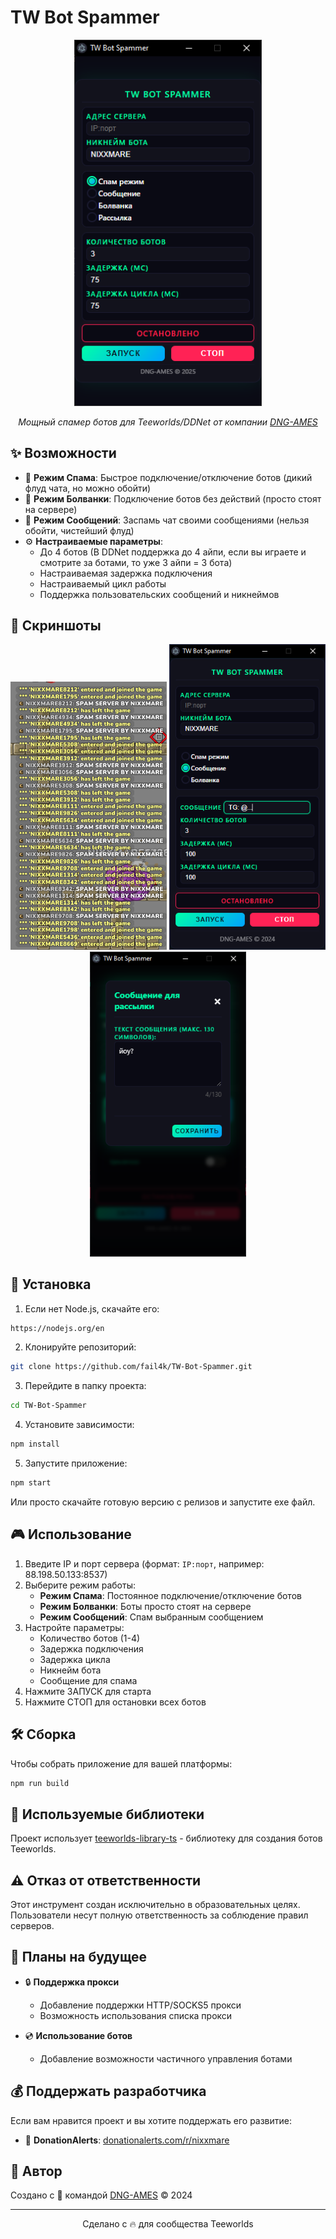 # TW Bot Spammer

<p align="center">
  <img src="screenshots/main.png" alt="TW Bot Spammer Interface" width="300">
</p>

<p align="center">
  <em>Мощный спамер ботов для Teeworlds/DDNet от компании <a href="https://dngames.ru/">DNG-AMES</a></em>
</p>

## ✨ Возможности

- 🔄 **Режим Спама**: Быстрое подключение/отключение ботов (дикий флуд чата, но можно обойти)
- 🤖 **Режим Болванки**: Подключение ботов без действий (просто стоят на сервере)
- 💬 **Режим Сообщений**: Заспамь чат своими сообщениями (нельзя обойти, чистейший флуд)
- ⚙️ **Настраиваемые параметры**:
  - До 4 ботов (В DDNet поддержка до 4 айпи, если вы играете и смотрите за ботами, то уже 3 айпи = 3 бота)
  - Настраиваемая задержка подключения
  - Настраиваемый цикл работы
  - Поддержка пользовательских сообщений и никнеймов

## 📸 Скриншоты

<p align="center">
  <img src="screenshots/spam_message.png" alt="Режим Спама" width="250">
  <img src="screenshots/message.png" alt="Режим Сообщений" width="250">
  <img src="screenshots/bolvanka.png" alt="Режим Болванки" width="250">
</p>

## 🚀 Установка

1. Если нет Node.js, скачайте его:
```bash
https://nodejs.org/en
```

2. Клонируйте репозиторий:
```bash
git clone https://github.com/fail4k/TW-Bot-Spammer.git
```

3. Перейдите в папку проекта:
```bash
cd TW-Bot-Spammer
```

4. Установите зависимости:
```bash
npm install
```

5. Запустите приложение:
```bash
npm start
```

Или просто скачайте готовую версию с релизов и запустите exe файл.

## 🎮 Использование

1. Введите IP и порт сервера (формат: `IP:порт`, например: 88.198.50.133:8537)
2. Выберите режим работы:
   - **Режим Спама**: Постоянное подключение/отключение ботов
   - **Режим Болванки**: Боты просто стоят на сервере
   - **Режим Сообщений**: Спам выбранным сообщением
3. Настройте параметры:
   - Количество ботов (1-4)
   - Задержка подключения
   - Задержка цикла
   - Никнейм бота
   - Сообщение для спама
4. Нажмите ЗАПУСК для старта
5. Нажмите СТОП для остановки всех ботов

## 🛠️ Сборка

Чтобы собрать приложение для вашей платформы:

```bash
npm run build
```

## 📝 Используемые библиотеки

Проект использует [teeworlds-library-ts](https://github.com/swarfeya/teeworlds-library-ts) - библиотеку для создания ботов Teeworlds.

## ⚠️ Отказ от ответственности

Этот инструмент создан исключительно в образовательных целях. Пользователи несут полную ответственность за соблюдение правил серверов.

## 🔮 Планы на будущее

- 🔒 **Поддержка прокси**
  - Добавление поддержки HTTP/SOCKS5 прокси
  - Возможность использования списка прокси

- 💿 **Использование ботов**
  - Добавление возможности частичного управления ботами

## 💰 Поддержать разработчика

Если вам нравится проект и вы хотите поддержать его развитие:
- 🎁 **DonationAlerts**: [donationalerts.com/r/nixxmare](https://www.donationalerts.com/r/nixxmare)

## 👥 Автор

Создано с 💚 командой [DNG-AMES](https://dngames.ru/) © 2024

---

<p align="center">
  Сделано с 🔥 для сообщества Teeworlds
</p>
